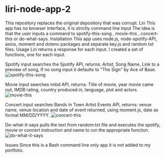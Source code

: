 # liri-node-app-2
This repository replaces the original depository that was corrupt.
Liri
This app has no browser interface, it is strictly command line input The idea is that the user inputs a command to spotify-this-song <name of song>, movie-this <movie name>, concert-this <artist or band name> or do-what-says.
Installation
This app uses node.js, node-spotify-API, axios, moment and dotenv packages and separate key.js and random.txt files.
Usage
Liri returns a response for each input. I created a set of functions, one for each input.

Spotify input searches the Spotify API, returns: Artist, Song Name, Link to a preview of song, If no song input it defaults to "The Sign" by Ace of Base.
![spotify-this-song](https://user-images.githubusercontent.com/52681642/66181145-54b03500-e635-11e9-8c9f-9ef5e718646b.jpeg)
  
Movie input searches imbd API, returns: Title of movie, year movie came out, IMDB rating, country produced in, language, plot and actors.
![movie-this](https://user-images.githubusercontent.com/52681642/66181199-7f9a8900-e635-11e9-9936-8069fba1ca78.jpeg)

Concert input searches Bands in Town Artist Events API, returns: venue name, venue location and date of event returned, using moment.js, date as format MM/DD/YYYY.
![concert-this](https://user-images.githubusercontent.com/52681642/66181240-a953b000-e635-11e9-806d-7886894cb332.jpeg)
 
Do-what-it-says pulls the text from random.txt file and executes the spotify, movie or concert instruction and name to run the appropriate function.
![do-what-it-says](https://user-images.githubusercontent.com/52681642/66181281-cdaf8c80-e635-11e9-8f0a-b64acb106065.jpeg)
 
Issues
Since this is a Bash command line only app it is not added to my portfolio.

